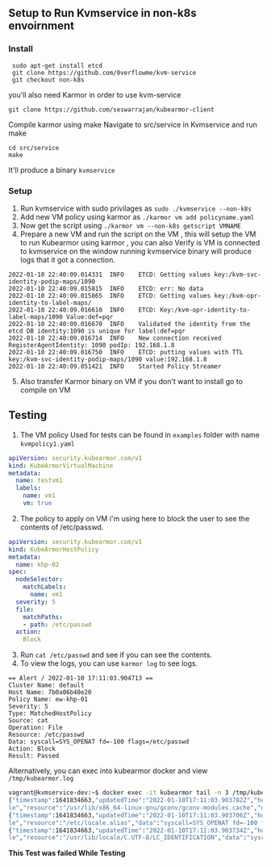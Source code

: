 ## Setup to Run Kvmservice in non-k8s envoirnment

### Install
```
 sudo apt-get install etcd
 git clone https://github.com/0verflowme/kvm-service
 git checkout non-k8s
 ```

you'll also need Karmor in order to use kvm-service
```
git clone https://github.com/seswarrajan/kubearmor-client
```
Compile karmor using make
Navigate to src/service in Kvmservice and run make
```
cd src/service
make
```
It'll produce a binary ``kvmservice``

### Setup

1. Run kvmservice with sudo privilages as ``sudo ./kvmservice --non-k8s``
2. Add new VM policy using karmor as ``./karmor vm add policyname.yaml``
3. Now get the script using ``./karmor vm --non-k8s getscript VMNAME``
4. Prepare a new VM and run the script on the VM , this will setup the VM to run Kubearmor using karmor , you can also Verify is VM is connected to kvmservice on the window running kvmservice binary will produce logs that it got a connection.
```
2022-01-10 22:40:09.014331	INFO	ETCD: Getting values key:/kvm-svc-identity-podip-maps/1090
2022-01-10 22:40:09.015815	INFO	ETCD: err: No data
2022-01-10 22:40:09.015865	INFO	ETCD: Getting values key:/kvm-opr-identity-to-label-maps/
2022-01-10 22:40:09.016610	INFO	ETCD: Key:/kvm-opr-identity-to-label-maps/1090 Value:def=pqr
2022-01-10 22:40:09.016670	INFO	Validated the identity from the etcd DB identity:1090 is unique for label:def=pqr
2022-01-10 22:40:09.016714	INFO	New connection received RegisterAgentIdentity: 1090 podIp: 192.168.1.8
2022-01-10 22:40:09.016750	INFO	ETCD: putting values with TTL key:/kvm-svc-identity-podip-maps/1090 value:192.168.1.8
2022-01-10 22:40:09.051421	INFO	Started Policy Streamer
```
5. Also transfer Karmor binary on VM if you don't want to install go to compile on VM

## Testing
1. The VM policy Used for tests can be found in ``examples`` folder with name ``kvmpolicy1.yaml``
```yaml
apiVersion: security.kubearmor.com/v1
kind: KubeArmorVirtualMachine
metadata:
  name: testvm1
  labels:
    name: vm1
    vm: true
```
2. The policy to apply on VM i'm using here to block the user to see the contents of /etc/passwd.
```yaml
apiVersion: security.kubearmor.com/v1
kind: KubeArmorHostPolicy
metadata:
  name: khp-02
spec:
  nodeSelector:
    matchLabels:
      name: vm1
  severity: 5
  file:
    matchPaths:
    - path: /etc/passwd
  action:
    Block
```
3. Run ``cat /etc/passwd`` and see if you can see the contents.
4. To view the logs, you can use ``karmor log`` to see logs.
```
== Alert / 2022-01-10 17:11:03.904713 ==
Cluster Name: default
Host Name: 7b0a06b40e20
Policy Name: ew-khp-01
Severity: 5
Type: MatchedHostPolicy
Source: cat
Operation: File
Resource: /etc/passwd
Data: syscall=SYS_OPENAT fd=-100 flags=/etc/passwd
Action: Block
Result: Passed
```
Alternatively, you can exec into kubearmor docker and view ``/tmp/kubearmor.log``
```bash
vagrant@kvmservice-dev:~$ docker exec -it kubearmor tail -n 3 /tmp/kubearmor.log
{"timestamp":1641834663,"updatedTime":"2022-01-10T17:11:03.903782Z","hostName":"7b0a06b40e20","hostPid":7011,"ppid":6248,"pid":7011,"uid":1000,"type":"HostLog","source":"cat","operation":"Fi
le","resource":"/usr/lib/x86_64-linux-gnu/gconv/gconv-modules.cache","data":"syscall=SYS_OPENAT fd=-100 flags=/usr/lib/x86_64-linux-gnu/gconv/gconv-modules.cache","result":"Passed"}
{"timestamp":1641834663,"updatedTime":"2022-01-10T17:11:03.903706Z","hostName":"7b0a06b40e20","hostPid":7011,"ppid":6248,"pid":7011,"uid":1000,"type":"HostLog","source":"cat","operation":"Fi
le","resource":"/etc/locale.alias","data":"syscall=SYS_OPENAT fd=-100 flags=/usr/share/locale/locale.alias","result":"Passed"}
{"timestamp":1641834663,"updatedTime":"2022-01-10T17:11:03.903734Z","hostName":"7b0a06b40e20","hostPid":7011,"ppid":6248,"pid":7011,"uid":1000,"type":"HostLog","source":"cat","operation":"Fi
le","resource":"/usr/lib/locale/C.UTF-8/LC_IDENTIFICATION","data":"syscall=SYS_OPENAT fd=-100 flags=/usr/lib/locale/C.UTF-8/LC_IDENTIFICATION","result":"Passed"}
```
**This Test was failed While Testing**
